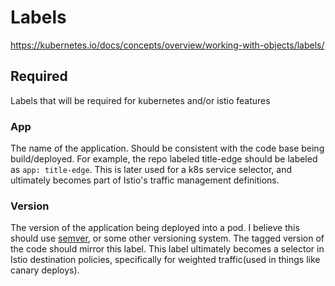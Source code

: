 # Labels
https://kubernetes.io/docs/concepts/overview/working-with-objects/labels/

## Required
Labels that will be required for kubernetes and/or istio features

### App
The name of the application. Should be consistent with the code base being build/deployed. For example, the repo labeled title-edge should be labeled as `app: title-edge`. This is later used for a k8s service selector, and ultimately becomes part of Istio's traffic management definitions.

### Version
The version of the application being deployed into a pod. I believe this should use [semver](https://semver.org/), or some other versioning system. The tagged version of the code should mirror this label. This label ultimately becomes a selector in Istio destination policies, specifically for weighted traffic(used in things like canary deploys).